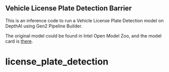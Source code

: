 ## Vehicle License Plate Detection Barrier

This is an inference code to run a Vehicle License Plate Detection model on DepthAI using Gen2 Pipeline Builder.

The original model could be found in Intel Open Model Zoo, and the model card is [there](https://docs.openvinotoolkit.org/2019_R1/_vehicle_license_plate_detection_barrier_0106_description_vehicle_license_plate_detection_barrier_0106.html).

# license_plate_detection
